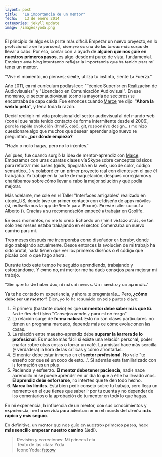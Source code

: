 ```yaml
---
layout: post
title:  "La importancia de un mentor"
fecha:   13 de enero 2014
categories: jekyll update
image: /images/yoda.png
---
```

<div class="post_text">
<p>El principio de algo es la parte más difícil. Empezar un nuevo proyecto, en lo profesional o en lo personal, siempre es una de las tareas más duras de llevar a cabo. Por eso, contar con la ayuda de <strong>alguien que nos guíe en nuestros primeros pasos</strong>, es algo, desde mi punto de vista, fundamental. Empiezo este blog intentando reflejar la importancia que ha tenido para mí tener un mentor.</p>

<p class="post_quote">"Vive el momento, no pienses; siente, utiliza tu instinto, siente La Fuerza."</p>

<p>Año 2011, en mi currículum podías leer: "Técnico Superior en Realización de Audiovisuales" y "Licenciado en Comunicación Audiovisual". En ese momento, el sector audiovisual (como la mayoría de sectores) se encontraba de capa caída. Fue entonces cuando <a href="http://twitter.com/marcelinollano" target="_blank">Marce</a> me dijo: <strong>"Ahora la web lo peta"</strong>, y tenía toda la razón.

<p>Decidí redirigir mi vida profesional del sector audiovisual al del mundo web (con el que había tenido contacto de forma intermitente desde el 2006), pero la rápida evolución (html5, css3, git, responsive design...) me hizo cuestionare algo que muchos que desean aprender algo nuevo se preguntan: <strong>¿por dónde empiezo?</strong>

<p class="post_quote">"Hazlo o no lo hagas, pero no lo intentes."</p>

<p>Así pues, fue cuando surgió la idea de mentor-aprendiz con <a href="http://www.marcelinollano.com" target="_blank">Marce</a>.  Empezamos con unas cuantas clases vía Skype sobre conceptos básicos para reforzar mis bases (grids, tipografía en la web, uso de color, código semántico...) y colaboré en un primer proyecto real con clientes en el que él trabajaba. Yo trabajé en la parte de maquetación, después corregíamos y charlábamos sobre cómo llevar a cabo la mejor solución y qué podía mejorar.</p>

<p>Más adelante, me colé en el Taller "Interfaces amigables" realizado en utopic_US, donde tuve un primer contacto con el diseño de apps móviles (sí, rediseñamos la app de Renfe para iPhone). En este taller conocí a Alberto (). Gracias a su recomendación empecé a trabajar en Qoolife.</p>

<p>En esos momentos, no me lo creía. Echando un (mini) vistazo atrás, en tan sólo tres meses estaba trabajando en el sector. Comenzaba un nuevo camino para mí.</p>

<p>Tres meses después me incorporaba como diseñador en beruby, donde sigo trabajando actualmente. Desde entonces la evolución de mi trabajo ha sido brutal, nada tienen que ver los primeros diseños o el código que picaba con lo que hago ahora.</p>

<p>Durante todo este tiempo he seguido aprendiendo, trabajando y esforzándome. Y como no, mi mentor me ha dado consejos para mejorar mi trabajo.</p>

<p class="post_quote">"Siempre ha de haber dos, ni más ni menos. Un maestro y un aprendiz."</p>

<p>Ya te he contado mi experiencia, y ahora te preguntarás... Pero, <strong>¿cómo debe ser un mentor?</strong> Bien, yo lo he resumido en seis puntos clave:</p>

<ol>

<li>El primero (bastante obvio) es que <strong>un mentor debe saber más que tú</strong>. No te fíes del típico "Consejos vendo y para mí no tengo".</li>

<li>La relación surge de <strong>forma natural</strong>. Esto no son clases particulares, no tienen un programa marcado, depende más de cómo evolucionen las cosas.</li>

<li>La relación entre maestro-aprendiz debe <strong>superar la barrera de lo profesional</strong>. Es mucho más fácil si existe una relación personal, poder charlar sobre otras cosas o tomar un café. La amistad hace más sencilla (y verdadera) la hora de las críticas y cómo afrontarlas.</li>

<li>El mentor debe estar inmerso en el <strong>sector profesional</strong>. No vale "te enseño por que sé un poco de esto...". Si además esta familiarizado con la formación es un plus.</li>

<li>Paciencia y esfuerzo. <strong>El mentor debe tener paciencia</strong>, nadie nace aprendido ni se puede aprender en un día lo que a él le ha llevado años. <strong>El aprendiz debe esforzarse</strong>, no intentes que te den todo hecho.</li>

<li><strong>Marca los límites</strong>. Está bien pedir consejo sobre tu trabajo, pero llega un momento en el que tienes que saber ir por tu cuenta y no depender de los comentarios o la aprobación de tu mentor en todo lo que hagas.</li>
</ol>

<p>En mi experiencia, la influencia de un mentor, con sus conocimientos y experiencia, me ha servido para adentrarme en el mundo del diseño <strong>más rápido y más seguro</strong>.</p>

<p>En definitiva, un mentor que nos guíe en nuestros primeros pasos, hace <strong>más sencillo empezar nuestro camino</strong> (Jedi).</p>

<blockquote>
Revisión y correciones: Mi princes Leia<br>
Texto de las citas: Yoda<br>
Icono Yoda: <a href="http://www.fatcow.com/free-icons" target="_blank">fatcow</a>
</blockquote>

</div>






